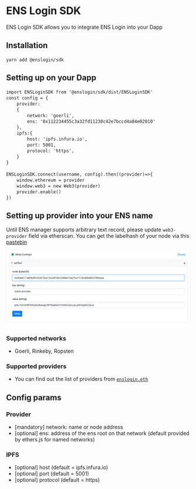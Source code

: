 # ENS Login SDK

ENS Login SDK allows you to integrate ENS Login into your Dapp

## Installation

```
yarn add @enslogin/sdk
```

## Setting up on your Dapp

```
import ENSLoginSDK from '@enslogin/sdk/dist/ENSLoginSDK'
const config = {
	provider:
	{
		network: 'goerli',
		ens: '0x112234455c3a32fd11230c42e7bccd4a84e02010'
	},
	ipfs:{
		host: 'ipfs.infura.io',
		port: 5001,
		protocol: 'https',
	}
}

ENSLoginSDK.connect(username, config).then((provider)=>{
    window.ethereum = provider
    window.web3 = new Web3(provider)
    provider.enable()  
})
```

## Setting up provider into your ENS name

Until ENS manager supports arbitrary text record, please update `web3-provider` field via etherscan.
You can get the labelhash of your node via this [pastebin](http://requirebin.com/?gist=c1f2c987dc45a6cbb65b9f1040eff5c4)

![](./set-web3-provider.png)

### Supported networks

- Goerli, Rinkeby, Ropsten

### Supported providers

- You can find out the list of providers from [`enslogin.eth`](https://app.ens.domains/name/enslogin.eth/subdomains)


## Config params

### Provider

- [mandatory] network: name or node address
- [optional] ens: address of the ens root on that network (default provided by ethers.js for named networks)

### IPFS

- [optional] host (default = ipfs.infura.io)
- [optional] port (default = 5001)
- [optional] protocol (default = https)
